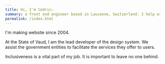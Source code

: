 ```yaml
---
title: Hi, I'm Cédric–
summary: a front end engineer based in Lausanne, Switzerland. I help organizations to ship powerful products.
permalink: /index.html
---
```


I'm making website since 2004.

At the State of Vaud, I am the lead developer of the design system. We assist the government entities to facilitate the services they offer to users.

Inclusiveness is a vital part of my job. It is important to leave no one behind.
